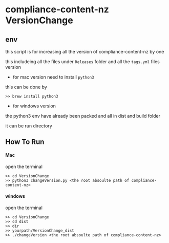 # compliance-content-nz VersionChange

## env

this script is for increasing all the version of compliance-content-nz by one

this includeing all the files under `Releases` folder and all the `tags.yml` files version

* for mac version need to install `python3` 

this can be done by 

```
>> brew install python3
```

* for windows version 

the python3 env have already been packed and all in dist and build folder

it can be run directory


## How To Run



####  Mac

open the terminal

```
>> cd VersionChange
>> python3 changeVersion.py <the root absoulte path of compliance-content-nz>
```

#### windows 

open the terminal

```
>> cd VersionChange
>> cd dist
>> dir
>> yourpath/VersionChange_dist
>> ./changeVersion <the root absoulte path of compliance-content-nz>
```




